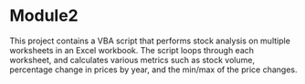 # Module2
This project contains a VBA script that performs stock analysis on multiple worksheets in an Excel workbook. The script loops through each worksheet, and calculates various metrics such as stock volume, percentage change in prices by year, and the min/max of the price changes.  
